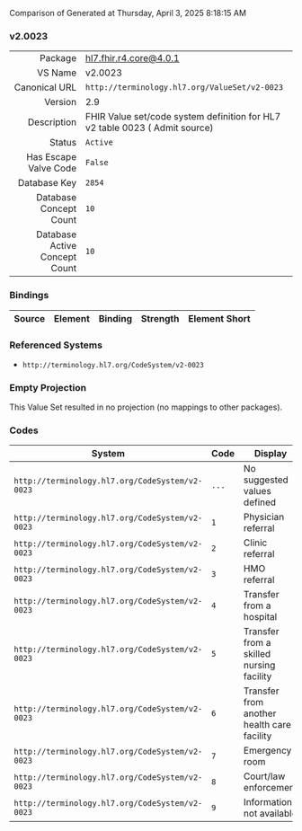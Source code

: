 Comparison of 
Generated at Thursday, April 3, 2025 8:18:15 AM

### v2.0023

|      |     |
| ---: | --- |
| Package | hl7.fhir.r4.core@4.0.1 |
| VS Name | v2.0023 |
| Canonical URL | `http://terminology.hl7.org/ValueSet/v2-0023` |
| Version | 2.9 |
| Description | FHIR Value set/code system definition for HL7 v2 table 0023 ( Admit source) |
| Status | `Active` |
| Has Escape Valve Code | `False` |
| Database Key | `2854` |
| Database Concept Count | `10` |
| Database Active Concept Count | `10` |
### Bindings

| Source | Element | Binding | Strength | Element Short |
| ------ | ------- | ------- | -------- | ------------- |

### Referenced Systems

* `http://terminology.hl7.org/CodeSystem/v2-0023`
### Empty Projection

This Value Set resulted in no projection (no mappings to other packages).

### Codes

| System | Code | Display |
| ------ | ---- | ------- |
| `http://terminology.hl7.org/CodeSystem/v2-0023` | `...` | No suggested values defined |
| `http://terminology.hl7.org/CodeSystem/v2-0023` | `1` | Physician referral |
| `http://terminology.hl7.org/CodeSystem/v2-0023` | `2` | Clinic referral |
| `http://terminology.hl7.org/CodeSystem/v2-0023` | `3` | HMO referral |
| `http://terminology.hl7.org/CodeSystem/v2-0023` | `4` | Transfer from a hospital |
| `http://terminology.hl7.org/CodeSystem/v2-0023` | `5` | Transfer from a skilled nursing facility |
| `http://terminology.hl7.org/CodeSystem/v2-0023` | `6` | Transfer from another health care facility |
| `http://terminology.hl7.org/CodeSystem/v2-0023` | `7` | Emergency room |
| `http://terminology.hl7.org/CodeSystem/v2-0023` | `8` | Court/law enforcement |
| `http://terminology.hl7.org/CodeSystem/v2-0023` | `9` | Information not available |
